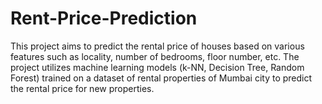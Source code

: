 # Rent-Price-Prediction

This project aims to predict the rental price of houses based on various features such as locality, number of bedrooms, floor number, etc. The project utilizes machine learning models (k-NN, Decision Tree, Random Forest) trained on a dataset of rental properties of Mumbai city to predict the rental price for new properties.
